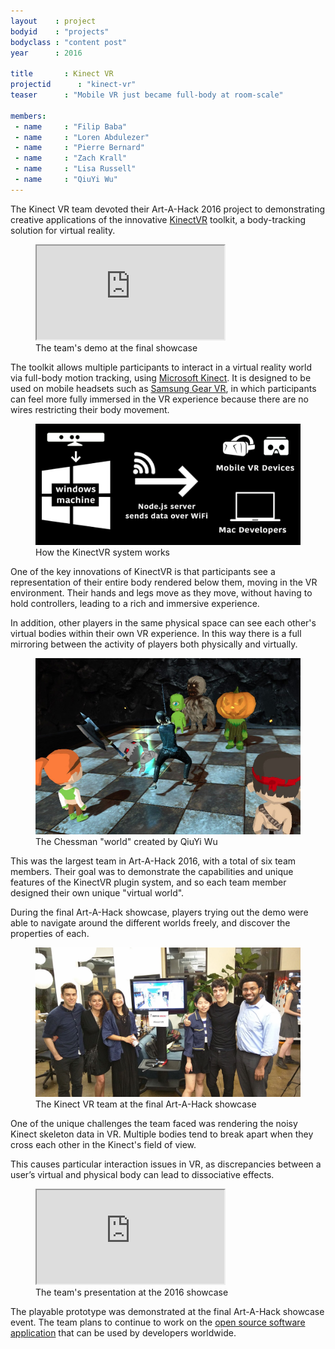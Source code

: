 ```yaml
---
layout    : project
bodyid    : "projects"
bodyclass : "content post"
year      : 2016

title       : Kinect VR
projectid      : "kinect-vr"
teaser		: "Mobile VR just became full-body at room-scale"

members:
 - name     : "Filip Baba"
 - name     : "Loren Abdulezer"
 - name     : "Pierre Bernard"
 - name     : "Zach Krall"
 - name     : "Lisa Russell"
 - name     : "QiuYi Wu"
---
```


The Kinect VR team devoted their Art-A-Hack 2016 project to demonstrating creative applications of the innovative [KinectVR](http://kinectvr.com/) toolkit, a body-tracking solution for virtual reality.

<figure class="video ratio-54 with-caption">
	<iframe src="https://www.youtube.com/embed/ct65nqCPYmA"></iframe>
	<figcaption>The team's demo at the final showcase</figcaption>
</figure>

The toolkit allows multiple participants to interact in a virtual reality world via full-body motion tracking, using [Microsoft Kinect](https://developer.microsoft.com/en-us/windows/kinect). It is designed to be used on mobile headsets such as [Samsung Gear VR](http://www.samsung.com/us/explore/gear-vr/), in which participants can feel more fully immersed in the VR experience because there are no wires restricting their body movement.

<figure>
	<img src="/images/projects/2016/kinect-vr/explanation.png" alt="How the KinectVR system works" />
	<figcaption>How the KinectVR system works</figcaption>
</figure>

One of the key innovations of KinectVR is that participants see a representation of their entire body rendered below them, moving in the VR environment. Their hands and legs move as they move, without having to hold controllers, leading to a rich and immersive experience.

In addition, other players in the same physical space can see each other's virtual bodies within their own VR experience. In this way there is a full mirroring between the activity of players both physically and virtually.

<figure>
	<img src="/images/projects/2016/kinect-vr/chessman-world.jpg" alt="The Chessman 'world' created by QiuYi Wu" />
	<figcaption>The Chessman "world" created by QiuYi Wu</figcaption>
</figure>

This was the largest team in Art-A-Hack 2016, with a total of six team members. Their goal was to demonstrate the capabilities and unique features of the KinectVR plugin system, and so each team member designed their own unique "virtual world".

During the final Art-A-Hack showcase, players trying out the demo were able to navigate around the different worlds freely, and discover the properties of each.

<figure>
	<img src="/images/projects/2016/kinect-vr/team.jpg" alt="The Kinect VR team at the final Art-A-Hack showcase" />
	<figcaption>The Kinect VR team at the final Art-A-Hack showcase</figcaption>
</figure>

One of the unique challenges the team faced was rendering the noisy Kinect skeleton data in VR. Multiple bodies tend to break apart when they cross each other in the Kinect's field of view.

This causes particular interaction issues in VR, as discrepancies between a user’s virtual and physical body can lead to dissociative effects.

<figure class="video ratio-55 with-caption">
	<iframe src="https://www.youtube.com/embed/d9bJ6RL-7Tk" allowfullscreen></iframe>
	<figcaption>The team's presentation at the 2016 showcase</figcaption>
</figure>

The playable prototype was demonstrated at the final Art-A-Hack showcase event. The team plans to continue to work on the [open source software application](http://kinectvr.com/) that can be used by developers worldwide.